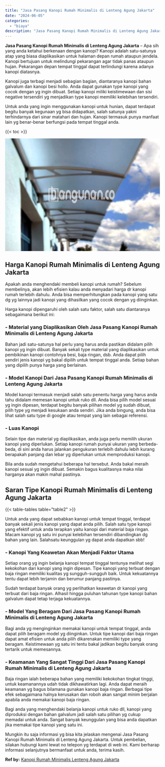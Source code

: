 ```yaml
---
title: "Jasa Pasang Kanopi Rumah Minimalis di Lenteng Agung Jakarta"
date: "2024-06-05"
categories: 
  - "biaya"
description: "Jasa Pasang Kanopi Rumah Minimalis di Lenteng Agung Jakarta. Mungkin itu saja informasi yg bisa kita jelaskan mengenai Jasa Pasang Kanopi Rumah Minimalis di..."
---
```


**Jasa Pasang Kanopi Rumah Minimalis di Lenteng Agung Jakarta** – Apa sih yang anda ketahui berkenaan dengan kanopi? Kanopi adalah satu-satunya atap yang biasa diaplikasikan untuk halaman depan rumah ataupun jendela. Kanopi bertujuan untuk melindungi pekarangan agar tidak panas ataupun hujan. Pekarangan depan tempat tinggal dapat terlindungi karena adanya kanopi diatasnya.

Kanopi juga terbagi menjadi sebagian bagian, diantaranya kanopi bahan galvalum dan kanopi besi hollo. Anda dapat gunakan type kanopi yang cocok dengan yg ingin dibuat. Setiap kanopi miliki keistimewaan dan sisi negative tersendiri yg menjadikan type kanopi memiliki kelebihan tersendiri.

Untuk anda yang ingin menggunakan kanopi untuk hunian, dapat terdapat begitu banyak kegunaan yg bisa didapatkan, salah satunya yakni terhindarnya dari sinar matahari dan hujan. Kanopi termasuk punya manfaat lain yg benar-benar berfungsi pada tempat tinggal anda.

{{< toc >}}

![Jasa Pasang Kanopi Rumah Minimalis di Lenteng Agung Jakarta](/images/harga-kanopi-minimalis-21.png)

## Harga Kanopi Rumah Minimalis di Lenteng Agung Jakarta

Apakah anda menghendaki membeli kanopi untuk rumah? Sebelum membelinya, akan lebih efisien kalau anda menyadari harga dr kanopi rumah terlebih dahulu. Anda bisa memperhitungkan pada kanopi yang satu dg yg lainnya jadi kanopi yang dihasilkan yang cocok dengan yg diinginkan.

Harga kanopi dipengaruhi oleh salah satu faktor, salah satu diantaranya sebagaimana berikut ini:

### \- Material yang Diaplikasikan Oleh Jasa Pasang Kanopi Rumah Minimalis di Lenteng Agung Jakarta

Bahan jadi satu-satunya hal perlu yang harus anda pastikan didalam pilih kanopi yg ingin dibuat. Banyak sekali type material yang diaplikasikan untuk pembikinan kanopi contohnya besi, baja ringan, dsb. Anda dapat pilih sendiri jenis kanopi yg bakal dipilih untuk tempat tinggal anda. Setiap bahan yang dipilih punya harga yang berlainan.

### \- Model Kanopi Dari Jasa Pasang Kanopi Rumah Minimalis di Lenteng Agung Jakarta

Model kanopi termasuk menjadi salah satu penentu harga yang harus anda tahu didalam memesan kanopi untuk ruko dll. Anda bisa pilih model sesuai yg ingin dipesan, terdapat begitu banyak pilihan model yg sudah dibuat, pilih type yg menjadi kesukaan anda sendiri. Jika anda bingung, anda bisa lihat salah satu type di google atau tempat yang lain sebagai referensi.

### \- Luas Kanopi

Selain tipe dan material yg diaplikasikan, anda juga perlu memilih ukuran kanopi yang diperlukan. Setiap kanopi rumah punyai ukuran yang berbeda-beda, di sini anda harus jalankan pengukuran terlebih dahulu lebih kurang berapakah panjang dan lebar yg diperlukan untuk memproduksi kanopi.

Bila anda sudah mengetahui beberapa hal tersebut. Anda bakal meraih kanopi sesuai yg ingin dibuat. Semakin bagus kualitasnya maka nilai harganya akan makin mahal pastinya.

## Saran Tipe Kanopi Rumah Minimalis di Lenteng Agung Jakarta

{{< table-tables table="table2" >}}

Untuk anda yang dapat sebabkan kanopi untuk tempat tinggal, terdapat banyak sekali jenis kanopi yang dapat anda pilih. Salah satu type kanopi yang efektif untuk anda terapkan yaitu kanopi dari material baja ringan. Macam kanopi yg satu ini punyai kelebihan tersendiri dibandingkan dg bahan yang lain. Salahsatu keunggulan yg dapat anda dapatkan sbb!

### \- Kanopi Yang Keawetan Akan Menjadi Faktor Utama

Setiap orang yg ingin belanja kanopi tempat tinggal tentunya melihat segi kekokohan dari kanopi yang ingin dipesan. Tipe kanopi yang terbuat dengan baja ringan memiliki kualitas yg sungguh-sungguh baik. Untuk kekuatannya tentu dapat lebih terjamin dan berumur panjang pastinya.

Sudah terdapat banyak orang yg perlihatkan keawetan dr kanopi yang terbuat dari baja ringan. Alhasil hingga puluhan tahunan type kanopi bahan galvalum dapat tetap terjaga kekuatannya.

### \- Model Yang Beragam Dari Jasa Pasang Kanopi Rumah Minimalis di Lenteng Agung Jakarta

Bagi anda yg menginginkan memakai kanopi untuk tempat tinggal, anda dapat pilih beragam model yg diinginkan. Untuk tipe kanopi dari baja ringan dapat amat efisien untuk anda pilih dikarenakan memiliki type yang beragam. Keistimewaan yg satu ini tentu bakal jadikan begitu banyak orang tertarik untuk memesannya.

### \- Keamanan Yang Sangat Tinggi Dari Jasa Pasang Kanopi Rumah Minimalis di Lenteng Agung Jakarta

Baja ringan ialah beberapa bahan yang memiliki kekokohan tingkat tinggi, untuk keamanannya udah tidak dikhawatirkan lagi. Anda dapat meraih keamanan yg bagus bilamana gunakan kanopi baja ringan. Berbagai tipe efek sebagaimana halnya kerusakan dan roboh akan sangat minim berjalan apabila anda memakai kanopi baja ringan.

Bagi anda yang menghendaki belanja kanopi untuk ruko dll, kanopi yang diproduksi dengan bahan galvalum jadi salah satu pilihan yg cukup memadai untuk anda. Sangat banyak keunggulan yang bisa anda dapatkan jika memakai tipe kanopi yang satu ini.

Mungkin itu saja informasi yg bisa kita jelaskan mengenai Jasa Pasang Kanopi Rumah Minimalis di Lenteng Agung Jakarta. Untuk pembelian, silakan hubungi kami lewat no telepon yg terdapat di web ini. Kami berharap informasi selanjutnya bermanfaat untuk anda, terima kasih.

**Ref by:**  [Kanopi Rumah Minimalis Lenteng Agung Jakarta](https://id.wikipedia.org/wiki/Kanopi)
